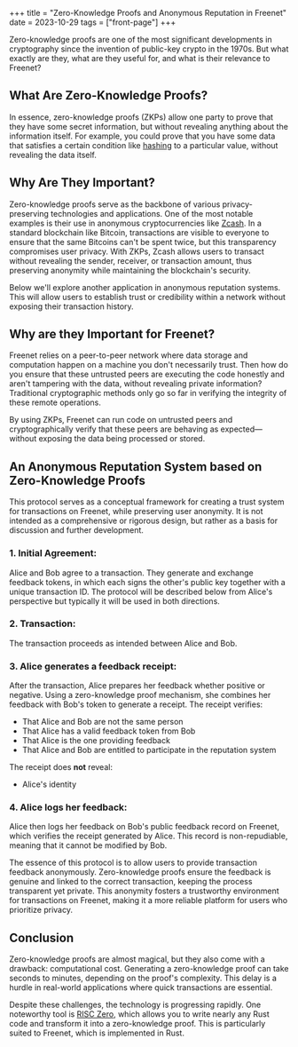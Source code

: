 +++
title = "Zero-Knowledge Proofs and Anonymous Reputation in Freenet"
date = 2023-10-29
tags = ["front-page"]
+++

Zero-knowledge proofs are one of the most significant developments in cryptography since the
invention of public-key crypto in the 1970s. But what exactly are they, what are they useful for,
and what is their relevance to Freenet?

## What Are Zero-Knowledge Proofs?

In essence, zero-knowledge proofs (ZKPs) allow one party to prove that they have some secret
information, but without revealing anything about the information itself. For example, you could
prove that you have some data that satisfies a certain condition like
[hashing](https://en.wikipedia.org/wiki/Hash_function) to a particular value, without revealing the
data itself.

## Why Are They Important?

Zero-knowledge proofs serve as the backbone of various privacy-preserving technologies and
applications. One of the most notable examples is their use in anonymous cryptocurrencies like
[Zcash](https://z.cash/). In a standard blockchain like Bitcoin, transactions are visible to
everyone to ensure that the same Bitcoins can't be spent twice, but this transparency compromises
user privacy. With ZKPs, Zcash allows users to transact without revealing the sender, receiver, or
transaction amount, thus preserving anonymity while maintaining the blockchain's security.

Below we'll explore another application in anonymous reputation systems. This will allow users to
establish trust or credibility within a network without exposing their transaction history.

## Why are they Important for Freenet?

Freenet relies on a peer-to-peer network where data storage and computation happen on a machine you
don't necessarily trust. Then how do you ensure that these untrusted peers are executing the code
honestly and aren't tampering with the data, without revealing private information? Traditional
cryptographic methods only go so far in verifying the integrity of these remote operations.

By using ZKPs, Freenet can run code on untrusted peers and cryptographically verify that these peers
are behaving as expected—without exposing the data being processed or stored.

## An Anonymous Reputation System based on Zero-Knowledge Proofs

This protocol serves as a conceptual framework for creating a trust system for transactions on
Freenet, while preserving user anonymity. It is not intended as a comprehensive or rigorous design,
but rather as a basis for discussion and further development.

### 1. Initial Agreement:

Alice and Bob agree to a transaction. They generate and exchange feedback tokens, in which each
signs the other's public key together with a unique transaction ID. The protocol will be described
below from Alice's perspective but typically it will be used in both directions.

### 2. Transaction:

The transaction proceeds as intended between Alice and Bob.

### 3. Alice generates a feedback receipt:

After the transaction, Alice prepares her feedback whether positive or negative. Using a
zero-knowledge proof mechanism, she combines her feedback with Bob's token to generate a receipt.
The receipt verifies:

- That Alice and Bob are not the same person
- That Alice has a valid feedback token from Bob
- That Alice is the one providing feedback
- That Alice and Bob are entitled to participate in the reputation system

The receipt does **not** reveal:

- Alice's identity

### 4. Alice logs her feedback:

Alice then logs her feedback on Bob's public feedback record on Freenet, which verifies the receipt
generated by Alice. This record is non-repudiable, meaning that it cannot be modified by Bob.

The essence of this protocol is to allow users to provide transaction feedback anonymously.
Zero-knowledge proofs ensure the feedback is genuine and linked to the correct transaction, keeping
the process transparent yet private. This anonymity fosters a trustworthy environment for
transactions on Freenet, making it a more reliable platform for users who prioritize privacy.

## Conclusion

Zero-knowledge proofs are almost magical, but they also come with a drawback: computational cost.
Generating a zero-knowledge proof can take seconds to minutes, depending on the proof's complexity.
This delay is a hurdle in real-world applications where quick transactions are essential.

Despite these challenges, the technology is progressing rapidly. One noteworthy tool is
[RISC Zero](https://www.risczero.com/), which allows you to write nearly any Rust code and transform
it into a zero-knowledge proof. This is particularly suited to Freenet, which is implemented in
Rust.
